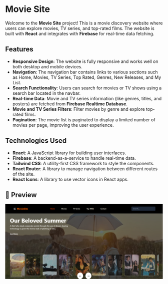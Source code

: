 # Movie Site

Welcome to the **Movie Site** project! This is a movie discovery website where users can explore movies, TV series, and top-rated films. The website is built with **React** and integrates with **Firebase** for real-time data fetching.

## Features
- **Responsive Design**: The website is fully responsive and works well on both desktop and mobile devices.
- **Navigation**: The navigation bar contains links to various sections such as Home, Movies, TV Series, Top Rated, Genres, New Releases, and My List.
- **Search Functionality**: Users can search for movies or TV shows using a search bar located in the navbar.
- **Real-time Data**: Movie and TV series information (like genres, titles, and posters) are fetched from **Firebase Realtime Database**.
- **Movie and TV Series Filters**: Filter movies by genre and explore top-rated films.
- **Pagination**: The movie list is paginated to display a limited number of movies per page, improving the user experience.

## Technologies Used
- **React**: A JavaScript library for building user interfaces.
- **Firebase**: A backend-as-a-service to handle real-time data.
- **Tailwind CSS**: A utility-first CSS framework to style the components.
- **React Router**: A library to manage navigation between different routes of the site.
- **React Icons**: A library to use vector icons in React apps.

## 📸 Preview
![Home Preview](img/Home.png)
